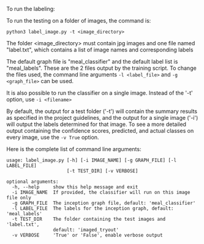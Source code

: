 To run the labeling:

To run the testing on a folder of images, the command is:

```
python3 label_image.py -t <image_directory>
```

The folder <image_directory> must contain jpg images and one file named "label.txt", which contains a list of image names and corresponding labels

The default graph file is "meal_classifier" and the default label list is "meal_labels". These are the 2 files output by the training script.  To change the files used, the command line arguments `-l <label_file>` and `-g <graph_file>` can be used.

It is also possible to run the classifier on a single image.  Instead of the '-t' option, use `-i <filename>`

By default, the output for a test folder ('-t') will contain the summary results as specified in the project guidelines, and the output for a single image ('-i') will output the labels determined for that image. To see a more detailed output containing the confidence scores, predicted, and actual classes on every image, use the `-v True` option.

Here is the complete list of command line arguments:

```
usage: label_image.py [-h] [-i IMAGE_NAME] [-g GRAPH_FILE] [-l LABEL_FILE]                                                                                                                                                         
                      [-t TEST_DIR] [-v VERBOSE]                                                                                                                                                                                   
                                                                                                                                                                                                                                   
optional arguments:                                                                                                                                                                                                                
  -h, --help     show this help message and exit                                                                                                                                                                                   
  -i IMAGE_NAME  If provided, the classifier will run on this image file only                                                                                                                                                      
  -g GRAPH_FILE  The inception graph file, default: 'meal_classifier'                                                                                                                                                              
  -l LABEL_FILE  The labels for the inception graph, default: 'meal_labels'                                                                                                                                                        
  -t TEST_DIR    The folder containing the test images and 'label.txt',                                                                                                                                                            
                 default: 'imaged_tryout'                                                                                                                                                                                          
  -v VERBOSE     'True' or 'False', enable verbose output
  ```